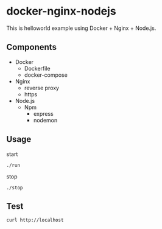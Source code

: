 # docker-nginx-nodejs

This is helloworld example using Docker + Nginx + Node.js.

## Components

* Docker
  * Dockerfile
  * docker-compose
* Nginx
  * reverse proxy
  * https
* Node.js
  * Npm
    * express
    * nodemon

## Usage

start

    ./run

stop

    ./stop

## Test

    curl http://localhost


